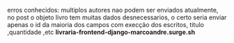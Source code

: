 erros conhecidos: multiplos autores nao podem ser enviados atualmente, no post o objeto livro tem muitas dados desnecessarios, o certo seria enviar apenas o id da maioria dos campos com execção dos escritos, titulo ,quantidade ,etc
**livraria-frontend-django-marcoandre.surge.sh**
